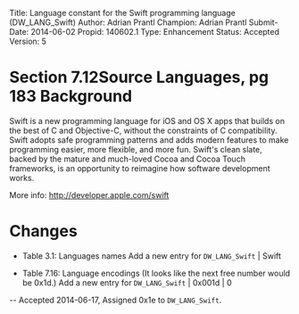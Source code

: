 Title:       Language constant for the Swift programming language (DW_LANG_Swift)
Author:      Adrian Prantl
Champion:    Adrian Prantl
Submit-Date: 2014-06-02
Propid:      140602.1
Type:        Enhancement
Status:      Accepted
Version:     5

Section 7.12Source Languages, pg 183
Background
==========

Swift is a new programming language for iOS and OS X apps that builds
on the best of C and Objective-C, without the constraints of C
compatibility. Swift adopts safe programming patterns and adds modern
features to make programming easier, more flexible, and more
fun. Swift's clean slate, backed by the mature and much-loved Cocoa
and Cocoa Touch frameworks, is an opportunity to reimagine how
software development works.

More info: http://developer.apple.com/swift

Changes
=======

- Table 3.1: Languages names
  Add a new entry for `DW_LANG_Swift` | Swift

- Table 7.16: Language encodings
  (It looks like the next free number would be 0x1d.)
  Add a new entry for `DW_LANG_Swift` |  0x001d | 0


--
Accepted 2014-06-17, Assigned 0x1e to `DW_LANG_Swift`.
